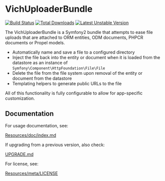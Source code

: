 VichUploaderBundle
==================

[![Build Status](https://secure.travis-ci.org/dustin10/VichUploaderBundle.png?branch=master)](http://travis-ci.org/dustin10/VichUploaderBundle)	[![Total Downloads](https://poser.pugx.org/vich/uploader-bundle/downloads.png)](https://packagist.org/packages/vich/uploader-bundle) [![Latest Unstable Version](https://poser.pugx.org/vich/uploader-bundle/v/unstable.png)](https://packagist.org/packages/vich/uploader-bundle)

The VichUploaderBundle is a Symfony2 bundle that attempts to ease file
uploads that are attached to ORM entities, ODM documents, PHPCR documents or Propel models.

- Automatically name and save a file to a configured directory
- Inject the file back into the entity or document when it is loaded from the datastore as an
instance of `Symfony\Component\HttpFoundation\File\File`
- Delete the file from the file system upon removal of the entity or document from the datastore
- Templating helpers to generate public URLs to the file

All of this functionality is fully configurable to allow for app-specific customization.

## Documentation

For usage documentation, see:

[Resources/doc/index.md](https://github.com/dustin10/VichUploaderBundle/blob/master/Resources/doc/index.md)

If upgrading from a previous version, also check:

[UPGRADE.md](https://github.com/dustin10/VichUploaderBundle/blob/master/UPGRADE.md)

For license, see:

[Resources/meta/LICENSE](https://github.com/dustin10/VichUploaderBundle/blob/master/Resources/meta/LICENSE)

